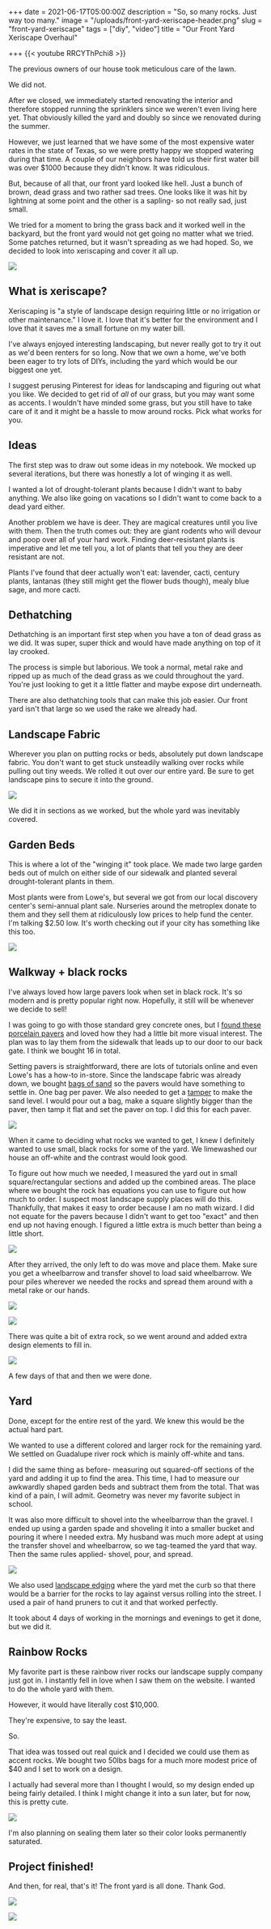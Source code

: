 +++
date = 2021-06-17T05:00:00Z
description = "So, so many rocks. Just way too many."
image = "/uploads/front-yard-xeriscape-header.png"
slug = "front-yard-xeriscape"
tags = ["diy", "video"]
title = "Our Front Yard Xeriscape Overhaul"

+++
{{< youtube RRCYThPchi8 >}}

The previous owners of our house took meticulous care of the lawn.

We did not.

After we closed, we immediately started renovating the interior and therefore stopped running the sprinklers since we weren't even living here yet. That obviously killed the yard and doubly so since we renovated during the summer.

However, we just learned that we have some of the most expensive water rates in the state of Texas, so we were pretty happy we stopped watering during that time. A couple of our neighbors have told us their first water bill was over $1000 because they didn't know. It was ridiculous.

But, because of all that, our front yard looked like hell. Just a bunch of brown, dead grass and two rather sad trees. One looks like it was hit by lightning at some point and the other is a sapling- so not really sad, just small.

We tried for a moment to bring the grass back and it worked well in the backyard, but the front yard would not get going no matter what we tried. Some patches returned, but it wasn't spreading as we had hoped. So, we decided to look into xeriscaping and cover it all up.

![](/uploads/1-front-yard-before.jpg)

## What is xeriscape?

Xeriscaping is "a style of landscape design requiring little or no irrigation or other maintenance." I love it. I love that it's better for the environment and I love that it saves me a small fortune on my water bill.

I've always enjoyed interesting landscaping, but never really got to try it out as we'd been renters for so long. Now that we own a home, we've both been eager to try lots of DIYs, including the yard which would be our biggest one yet.

I suggest perusing Pinterest for ideas for landscaping and figuring out what you like. We decided to get rid of _all_ of our grass, but you may want some as accents. I wouldn't have minded some grass, but you still have to take care of it and it might be a hassle to mow around rocks. Pick what works for you.

## Ideas

The first step was to draw out some ideas in my notebook. We mocked up several iterations, but there was honestly a lot of winging it as well.

I wanted a lot of drought-tolerant plants because I didn't want to baby anything. We also like going on vacations so I didn't want to come back to a dead yard either.

Another problem we have is deer. They are magical creatures until you live with them. Then the truth comes out: they are giant rodents who will devour and poop over all of your hard work. Finding deer-resistant plants is imperative and let me tell you, a lot of plants that tell you they are deer resistant are not.

Plants I've found that deer actually won't eat: lavender, cacti, century plants, lantanas (they still might get the flower buds though), mealy blue sage, and more cacti.

## Dethatching

Dethatching is an important first step when you have a ton of dead grass as we did. It was super, super thick and would have made anything on top of it lay crooked.

The process is simple but laborious. We took a normal, metal rake and ripped up as much of the dead grass as we could throughout the yard. You're just looking to get it a little flatter and maybe expose dirt underneath.

There are also dethatching tools that can make this job easier. Our front yard isn't that large so we used the rake we already had.

## Landscape Fabric

Wherever you plan on putting rocks or beds, absolutely put down landscape fabric. You don't want to get stuck unsteadily walking over rocks while pulling out tiny weeds. We rolled it out over our entire yard. Be sure to get landscape pins to secure it into the ground.

![](/uploads/5-laying-out-sand.jpg)

We did it in sections as we worked, but the whole yard was inevitably covered.

## Garden Beds

This is where a lot of the "winging it" took place. We made two large garden beds out of mulch on either side of our sidewalk and planted several drought-tolerant plants in them.

Most plants were from Lowe's, but several we got from our local discovery center's semi-annual plant sale. Nurseries around the metroplex donate to them and they sell them at ridiculously low prices to help fund the center. I'm talking $2.50 low. It's worth checking out if your city has something like this too.

![](/uploads/2-both-beds.jpg)

## Walkway + black rocks

I've always loved how large pavers look when set in black rock. It's so modern and is pretty popular right now. Hopefully, it still will be whenever we decide to sell!

I was going to go with those standard grey concrete ones, but I [found these porcelain pavers](https://www.lowes.com/pd/Satori-24-x-24-in-Sendero-Mica-Porcelain-Paver/5001372691?cm_mmc=shp-_-c-_-prd-_-lwn-_-google-_-lia-_-236-_-patiohardscape-_-5001372691-_-0&placeholder=null&ds_rl=1286981&gclid=Cj0KCQjw5auGBhDEARIsAFyNm9GHdfQXDhL8EeLfdHbb4-KXAkQ-EpfKozDOVx5IzuOPneGjyf56j_4aAigUEALw_wcB&gclsrc=aw.ds) and loved how they had a little bit more visual interest. The plan was to lay them from the sidewalk that leads up to our door to our back gate. I think we bought 16 in total.

Setting pavers is straightforward, there are lots of tutorials online and even Lowe's has a how-to in-store. Since the landscape fabric was already down, we bought [bags of sand](https://www.lowes.com/pd/QUIKRETE-50-lb-All-Purpose-Sand/3048145) so the pavers would have something to settle in. One bag per paver. We also needed to get a [tamper](https://www.lowes.com/pd/Kobalt-10-in-x-10-in-Tamper-with-Steel-Handle/5005462239) to make the sand level. I would pour out a bag, make a square slightly bigger than the paver, then tamp it flat and set the paver on top. I did this for each paver.

![](/uploads/6-pavers-on-tamped-sand.jpg)

When it came to deciding what rocks we wanted to get, I knew I definitely wanted to use small, black rocks for some of the yard. We limewashed our house an off-white and the contrast would look good.

To figure out how much we needed, I measured the yard out in small square/rectangular sections and added up the combined areas. The place where we bought the rock has equations you can use to figure out how much to order. I suspect most landscape supply places will do this. Thankfully, that makes it easy to order because I am no math wizard. I did not equate for the pavers because I didn't want to get too "exact" and then end up not having enough. I figured a little extra is much better than being a little short.

![](/uploads/4-black-rocks.jpg)

After they arrived, the only left to do was move and place them. Make sure you get a wheelbarrow and transfer shovel to load said wheelbarrow. We pour piles wherever we needed the rocks and spread them around with a metal rake or our hands.

![](/uploads/7-pavers-filled.jpg)

![](/uploads/7-pavers-still-filled.jpg)

There was quite a bit of extra rock, so we went around and added extra design elements to fill in.

![](/uploads/8-using-excess-black-rocks.jpg)

A few days of that and then we were done.

## Yard

Done, except for the entire rest of the yard. We knew this would be the actual hard part.

We wanted to use a different colored and larger rock for the remaining yard. We settled on Guadalupe river rock which is mainly off-white and tans.

I did the same thing as before- measuring out squared-off sections of the yard and adding it up to find the area. This time, I had to measure our awkwardly shaped garden beds and subtract them from the total. That was kind of a pain, I will admit. Geometry was never my favorite subject in school.

It was also more difficult to shovel into the wheelbarrow than the gravel. I ended up using a garden spade and shoveling it into a smaller bucket and pouring it where I needed extra. My husband was much more adept at using the transfer shovel and wheelbarrow, so we tag-teamed the yard that way. Then the same rules applied- shovel, pour, and spread.

![](/uploads/9-nick-shoveling-guadalupe-rock.jpg)

We also used [landscape edging](https://www.lowes.com/pd/Suncast-Dig-In-20-ft-Flexscape-Green-Edging-Green-Plastic-Landscape-Edging-Roll/1000573733) where the yard met the curb so that there would be a barrier for the rocks to lay against versus rolling into the street. I used a pair of hand pruners to cut it and that worked perfectly.

It took about 4 days of working in the mornings and evenings to get it done, but we did it.

## Rainbow Rocks

My favorite part is these rainbow river rocks our landscape supply company just got in. I instantly fell in love when I saw them on the website. I wanted to do the whole yard with them.

However, it would have literally cost $10,000.

They're expensive, to say the least.

So.

That idea was tossed out real quick and I decided we could use them as accent rocks. We bought two 50lbs bags for a much more modest price of $40 and I set to work on a design.

I actually had several more than I thought I would, so my design ended up being fairly detailed. I think I might change it into a sun later, but for now, this is pretty cute.

![](/uploads/z-love-rainbow-rocks.jpg)

I'm also planning on sealing them later so their color looks permanently saturated.

## Project finished!

And then, for real, that's it! The front yard is all done. Thank God.

![](/uploads/z-done-1.jpg)

![](/uploads/z-done-2.jpg)